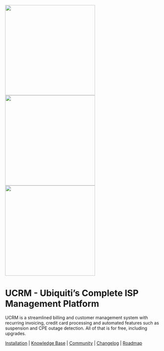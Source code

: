 <p>
  <img src="https://raw.githubusercontent.com/U-CRM/billing/master/images/client.jpg?raw=true" width="290"/>
  <img src="https://raw.githubusercontent.com/U-CRM/billing/master/images/report.jpg?raw=true" width="290"/>
  <img src="https://raw.githubusercontent.com/U-CRM/billing/master/images/scheduling.jpg?raw=true" width="290"/>
</p>

# UCRM - Ubiquiti’s Complete ISP Management Platform

UCRM is a streamlined billing and customer management system with recurring invoicing, credit card processing and automated features such as suspension and CPE outage detection. All of that is for free, including upgrades.

[Installation](https://help.ubnt.com/hc/en-us/articles/115000994708-UCRM-Installation-Guide) | [Knowledge Base](https://help.ubnt.com/hc/en-us/sections/204958307-UCRM-WISP-Management-Platform) | [Community](https://community.ubnt.com/t5/UCRM-Complete-WISP-Management/bd-p/UCRM) | [Changelog](https://github.com/U-CRM/billing/blob/master/CHANGELOG.md) | [Roadmap](https://ucrm.ubnt.com/)
